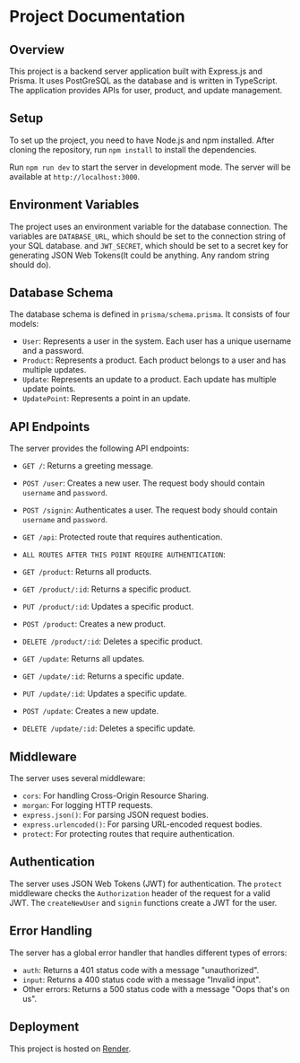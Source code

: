 # Project Documentation

## Overview

This project is a backend server application built with Express.js and Prisma. It uses PostGreSQL as the database and is written in TypeScript. The application provides APIs for user, product, and update management.

## Setup

To set up the project, you need to have Node.js and npm installed. After cloning the repository, run `npm install` to install the dependencies.

Run `npm run dev` to start the server in development mode. The server will be available at `http://localhost:3000`.

## Environment Variables

The project uses an environment variable for the database connection. The variables are `DATABASE_URL`, which should be set to the connection string of your SQL database. and `JWT_SECRET`, which should be set to a secret key for generating JSON Web Tokens(It could be anything. Any random string should do).

## Database Schema

The database schema is defined in `prisma/schema.prisma`. It consists of four models:

- `User`: Represents a user in the system. Each user has a unique username and a password.
- `Product`: Represents a product. Each product belongs to a user and has multiple updates.
- `Update`: Represents an update to a product. Each update has multiple update points.
- `UpdatePoint`: Represents a point in an update.

## API Endpoints

The server provides the following API endpoints:

- `GET /`: Returns a greeting message.
- `POST /user`: Creates a new user. The request body should contain `username` and `password`.
- `POST /signin`: Authenticates a user. The request body should contain `username` and `password`.
- `GET /api`: Protected route that requires authentication.

- `ALL ROUTES AFTER THIS POINT REQUIRE AUTHENTICATION`:

- `GET /product`: Returns all products.
- `GET /product/:id`: Returns a specific product.
- `PUT /product/:id`: Updates a specific product.
- `POST /product`: Creates a new product.
- `DELETE /product/:id`: Deletes a specific product.
- `GET /update`: Returns all updates.
- `GET /update/:id`: Returns a specific update.
- `PUT /update/:id`: Updates a specific update.
- `POST /update`: Creates a new update.
- `DELETE /update/:id`: Deletes a specific update.

## Middleware

The server uses several middleware:

- `cors`: For handling Cross-Origin Resource Sharing.
- `morgan`: For logging HTTP requests.
- `express.json()`: For parsing JSON request bodies.
- `express.urlencoded()`: For parsing URL-encoded request bodies.
- `protect`: For protecting routes that require authentication.

## Authentication

The server uses JSON Web Tokens (JWT) for authentication. The `protect` middleware checks the `Authorization` header of the request for a valid JWT. The `createNewUser` and `signin` functions create a JWT for the user.

## Error Handling

The server has a global error handler that handles different types of errors:

- `auth`: Returns a 401 status code with a message "unauthorized".
- `input`: Returns a 400 status code with a message "Invalid input".
- Other errors: Returns a 500 status code with a message "Oops that's on us".

## Deployment

This project is hosted on [Render](https://changelog-api-x2yq.onrender.com/).

